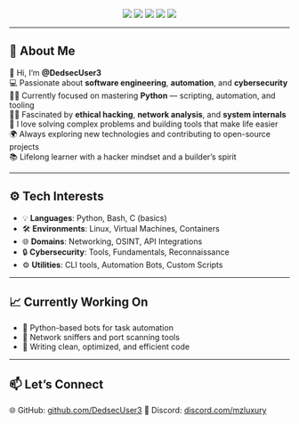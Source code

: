 <p align="center">
  <img src="https://img.shields.io/badge/Python-3776AB?style=for-the-badge&logo=python&logoColor=white" />
  <img src="https://img.shields.io/badge/Linux-FCC624?style=for-the-badge&logo=linux&logoColor=black" />
  <img src="https://img.shields.io/badge/Bash-4EAA25?style=for-the-badge&logo=gnubash&logoColor=white" />
  <img src="https://img.shields.io/badge/C-Basic-informational?style=for-the-badge&logo=c&logoColor=white&color=555" />
  <img src="https://img.shields.io/badge/Hacker-Ethical-green?style=for-the-badge&logo=hackthebox&logoColor=white" />
</p>

---

## 🧠 About Me

👋 Hi, I’m **@DedsecUser3**  
💻 Passionate about **software engineering**, **automation**, and **cybersecurity**  
🧑‍💻 Currently focused on mastering **Python** — scripting, automation, and tooling  
🕵️‍♂️ Fascinated by **ethical hacking**, **network analysis**, and **system internals**  
🎯 I love solving complex problems and building tools that make life easier  
🌍 Always exploring new technologies and contributing to open-source projects  
📚 Lifelong learner with a hacker mindset and a builder’s spirit  

---

## ⚙️ Tech Interests

- 💡 **Languages**: Python, Bash, C (basics)  
- 🛠️ **Environments**: Linux, Virtual Machines, Containers  
- 🌐 **Domains**: Networking, OSINT, API Integrations  
- 🔒 **Cybersecurity**: Tools, Fundamentals, Reconnaissance  
- ⚙️ **Utilities**: CLI tools, Automation Bots, Custom Scripts  

---

## 📈 Currently Working On

- 🤖 Python-based bots for task automation  
- 🧪 Network sniffers and port scanning tools  
- 🔧 Writing clean, optimized, and efficient code  

---

## 📫 Let’s Connect

🌐 GitHub: [github.com/DedsecUser3](https://github.com/DedsecUser3)
💬 Discord: [discord.com/mzluxury](https://discord.com/mzluxury)
